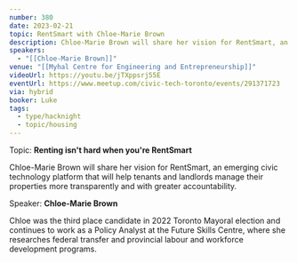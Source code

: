 ```yaml
---
number: 380
date: 2023-02-21
topic: RentSmart with Chloe-Marie Brown
description: Chloe-Marie Brown will share her vision for RentSmart, an emerging civic technology platform that will help tenants and landlords manage their properties more transparently and with greater accountability.
speakers:
  - "[[Chloe-Marie Brown]]"
venue: "[[Myhal Centre for Engineering and Entrepreneurship]]"
videoUrl: https://youtu.be/jTXppsrj55E
eventUrl: https://www.meetup.com/civic-tech-toronto/events/291371723
via: hybrid
booker: Luke
tags:
  - type/hacknight
  - topic/housing
---
```

Topic: **Renting isn't hard when you're RentSmart**

Chloe-Marie Brown will share her vision for RentSmart, an emerging civic technology platform that will help tenants and landlords manage their properties more transparently and with greater accountability.

Speaker: **Chloe-Marie Brown**

Chloe was the third place candidate in 2022 Toronto Mayoral election and continues to work as a Policy Analyst at the Future Skills Centre, where she researches federal transfer and provincial labour and workforce development programs.
